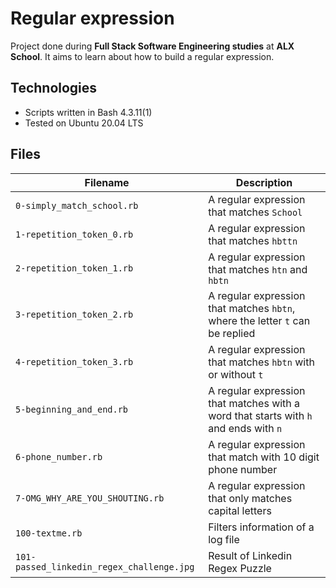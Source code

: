 # Regular expression
Project done during **Full Stack Software Engineering studies** at **ALX School**. It aims to learn about how to build a regular expression.

## Technologies
* Scripts written in Bash 4.3.11(1)
* Tested on Ubuntu 20.04 LTS

## Files

| Filename | Description |
| -------- | ----------- |
| `0-simply_match_school.rb` | A regular expression that matches `School` |
| `1-repetition_token_0.rb` | A regular expression that matches `hbttn` |
| `2-repetition_token_1.rb` | A regular expression that matches `htn` and `hbtn` |
| `3-repetition_token_2.rb` | A regular expression that matches `hbtn`, where the letter `t` can be replied |
| `4-repetition_token_3.rb` | A regular expression that matches `hbtn` with or without `t` |
| `5-beginning_and_end.rb` | A regular expression that matches with a word that starts with `h` and ends with `n` |
| `6-phone_number.rb` | A regular expression that match with 10 digit phone number|
| `7-OMG_WHY_ARE_YOU_SHOUTING.rb` | A regular expression that only matches capital letters |
| `100-textme.rb` | Filters information of a log file |
| `101-passed_linkedin_regex_challenge.jpg` | Result of Linkedin Regex Puzzle |

